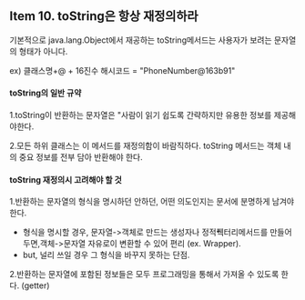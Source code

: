 ## Item 10. toString은 항상 재정의하라

기본적으로 java.lang.Object에서 재공하는 toString메서드는 사용자가 보려는 문자열의 형태가 아니다.

ex\) 클래스명+@ + 16진수 해시코드 = "PhoneNumber@163b91"

#### **toString의 일반 규약**

1.toString이 반환하는 문자열은 "사람이 읽기 쉽도록 간략하지만 유용한 정보를 제공해야한다.

2.모든 하위 클래스는 이 메서드를 재정의함이 바람직하다. toString 메서드는 객체 내의 중요 정보를 전부 담아 반환해야 한다.

#### **toString 재정의시 고려해야 할 것**

1.반환하는 문자열의 형식을 명시하던 안하던, 어떤 의도인지는 문서에 분명하게 남겨야 한다.

* 형식을 명시할 경우, 문자열-&gt;객체로 만드는 생성자나 정적풱터리메서드를 만들어두면,객체-&gt;문자열 자유로이 변환할 수 있어 편리 \(ex. Wrapper\). 
* but, 널리 쓰일 경우 그 형식을 바꾸지 못하는 단점.

2.반환하는 문자열에 포함된 정보들은 모두 프로그래밍을 통해서 가져올 수 있도록 한다. \(getter\)

